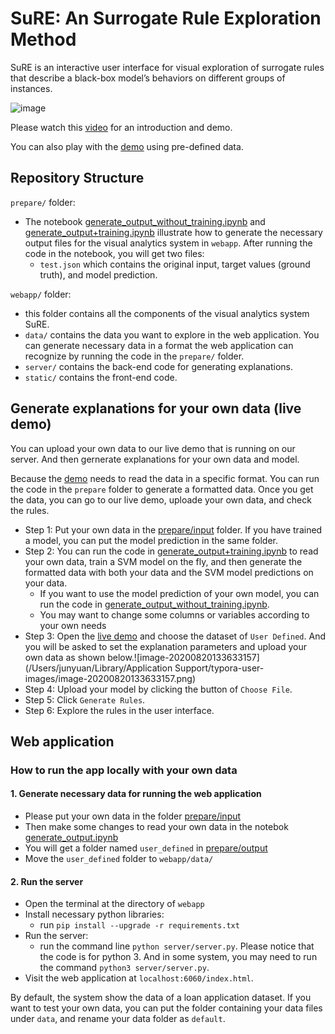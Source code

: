 # SuRE: An Surrogate Rule Exploration Method

SuRE is an interactive user interface for visual exploration of surrogate rules that describe a black-box model’s behaviors on different groups of instances.

![image](https://user-images.githubusercontent.com/9759891/88327894-9a89d700-ccf5-11ea-929f-812673fc257f.png)



Please watch this [video](https://www.youtube.com/watch?v=kskukXg1X3s&feature=youtu.be) for an introduction and demo.

You can also play with the [demo](http://nyuvis-web.poly.edu/projects/isure/index.html) using pre-defined data.

## Repository Structure

`prepare/` folder:

- The notebook [generate_output_without_training.ipynb](https://github.com/nyuvis/SuRE/tree/master/prepare/generate_output_without_training.ipynb) and [generate_output+training.ipynb](https://github.com/nyuvis/SuRE/tree/master/prepare/generate_output+training.ipynb) illustrate how to generate the necessary output files for the visual analytics system in `webapp`. After running the code in the notebook, you will get two files:
  - `test.json` which contains the original input, target values (ground truth), and model prediction.

`webapp/` folder:

- this folder contains all the components of the visual analytics system SuRE.
- `data/` contains the data you want to explore in the web application. You can generate necessary data in a format the web application can recognize by running the code in the `prepare/` folder. 
- `server/` contains the back-end code for generating explanations.
- `static/` contains the front-end code. 

## Generate explanations for your own data (live demo)

You can upload your own data to our live demo that is running on our server. And then gernerate explanations for your own data and model.

Because the [demo](http://nyuvis-web.poly.edu/projects/isure/index.html) needs to read the data in a specific format. You can run the code in the `prepare` folder to generate a formatted data. Once you get the data, you can go to our live demo, uploade your own data, and check the rules.

- Step 1: Put your own data in the [prepare/input](https://github.com/nyuvis/SuRE/tree/master/prepare/input) folder. If you have trained a model, you can put the model prediction in the same folder.
- Step 2: You can run the code in [generate_output+training.ipynb](https://github.com/nyuvis/SuRE/tree/master/prepare/generate_output+training.ipynb) to read your own data, train a SVM model on the fly, and then generate the formatted data with both your data and the SVM model predictions on your data. 
  - If you want to use the model prediction of your own model, you can run the code in [generate_output_without_training.ipynb](https://github.com/nyuvis/SuRE/tree/master/prepare/generate_output_without_training.ipynb). 
  - You may want to change some columns or variables according to your own needs
- Step 3: Open the [live demo](http://nyuvis-web.poly.edu/projects/isure/index.html) and choose the dataset of `User Defined`. And you will be asked to set the explanation parameters and upload your own data as shown below.![image-20200820133633157](/Users/junyuan/Library/Application Support/typora-user-images/image-20200820133633157.png) 
- Step 4: Upload your model by clicking the button of `Choose File`. 
- Step 5: Click `Generate Rules`.
- Step 6: Explore the rules in the user interface.

## Web application
### How to run the app locally with your own data

#### 1. Generate necessary data for running the web application

- Please put your own data in the folder [prepare/input](https://github.com/nyuvis/SuRE/tree/master/prepare/input)
- Then make some changes to read your own data in the notebok [generate_output.ipynb](https://github.com/nyuvis/SuRE/tree/master/prepare/generate_output.ipynb) 
- You will get a folder named `user_defined` in [prepare/output](https://github.com/nyuvis/SuRE/tree/master/prepare/output)
- Move the `user_defined` folder to `webapp/data/`

#### 2. Run the server

- Open the terminal at the directory of  `webapp`
- Install necessary python libraries:
  - run `pip install --upgrade -r requirements.txt`
- Run the server: 
  - run the command line `python server/server.py`. Please notice that the code is for python 3. And in some system, you may need to run the command `python3 server/server.py`.
- Visit the web application at `localhost:6060/index.html`.

By default, the system show the data of a loan application dataset. If you want to test your own data, you can put the folder containing your data files under `data`, and rename your data folder as `default`. 

